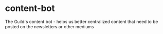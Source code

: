 # content-bot
The Guild's content bot - helps us better centralized content that need to be posted on the newsletters or other mediums
